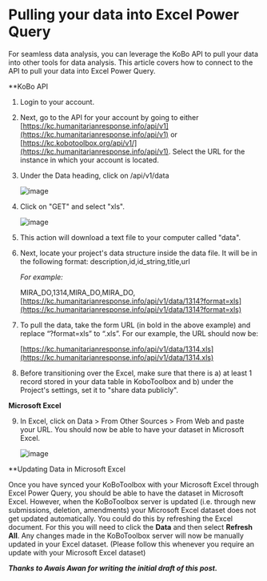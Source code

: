 # Pulling your data into Excel Power Query

For seamless data analysis, you can leverage the KoBo API to pull your data into other tools for data analysis. This article covers how to connect to the API to pull your data into Excel Power Query. 

**KoBo API  

1. Login to your account.  

2. Next, go to the API for your account by going to either  [https://kc.humanitarianresponse.info/api/v1](https://kc.humanitarianresponse.info/api/v1) or [https://kc.kobotoolbox.org/api/v1/](https://kc.humanitarianresponse.info/api/v1). Select the URL for the instance in which your account is located.  

3. Under the Data heading, click on /api/v1/data  

    ![image](/images/pulling_data_excelquery/api_json.jpg)

4. Click on "GET" and select "xls".

    ![image](/images/pulling_data_excelquery/api_datalist.jpg)

5. This action will download a text file to your computer called "data".   

6. Next, locate your project's data structure inside the data file. It will be in the following format: description,id,id_string,title,url

    _For example:_  
    
    MIRA_DO,1314,MIRA_DO,MIRA_DO, [https://kc.humanitarianresponse.info/api/v1/data/1314?format=xls](https://kc.humanitarianresponse.info/api/v1/data/1314?format=xls)

7. To pull the data, take the form URL (in bold in the above example) and replace “?format=xls” to “.xls”. For our example, the URL should now be:  

   [https://kc.humanitarianresponse.info/api/v1/data/1314.xls](https://kc.humanitarianresponse.info/api/v1/data/1314.xls)
   

8. Before transitioning over the Excel, make sure that there is a) at least 1 record stored in your data table in KoboToolbox and b) under the Project's settings, set it to "share data publicly".  

**Microsoft Excel**

9. In Excel, click on Data > From Other Sources > From Web and paste your URL. You should now be able to have your dataset in Microsoft Excel.

    ![image](/images/pulling_data_excelquery/excel.jpg)

**Updating Data in Microsoft Excel

Once you have synced your KoBoToolbox with your Microsoft Excel through Excel Power Query, you should be able to have the dataset in Microsoft Excel. However, when the KoBoToolbox server is updated (i.e. through new submissions, deletion, amendments) your Microsoft Excel dataset does not get updated automatically. You could do this by refreshing the Excel document. For this you will need to click the **Data** and then select **Refresh All**. Any changes made in the KoBoToolbox server will now be manually updated in your Excel dataset. (Please follow this whenever you require an update with your Microsoft Excel dataset)

_**Thanks to Awais Awan for writing the initial draft of this post.**_

